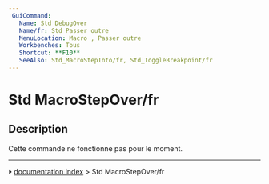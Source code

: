 ```yaml
---
 GuiCommand:
   Name: Std DebugOver
   Name/fr: Std Passer outre
   MenuLocation: Macro , Passer outre 
   Workbenches: Tous
   Shortcut: **F10**
   SeeAlso: Std_MacroStepInto/fr, Std_ToggleBreakpoint/fr
---
```


# Std MacroStepOver/fr

## Description

Cette commande ne fonctionne pas pour le moment.



---
⏵ [documentation index](../README.md) > Std MacroStepOver/fr

